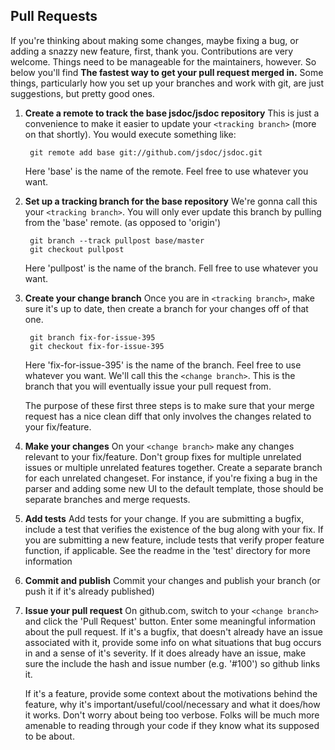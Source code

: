 ## Pull Requests

If you're thinking about making some changes, maybe fixing a bug, or adding a
snazzy new feature, first, thank you. Contributions are very welcome. Things
need to be manageable for the maintainers, however. So below you'll find **The
fastest way to get your pull request merged in.** Some things, particularly how
you set up your branches and work with git, are just suggestions, but pretty good
ones.

1.  **Create a remote to track the base jsdoc/jsdoc repository**
    This is just a convenience to make it easier to update your `<tracking branch>`
    (more on that shortly). You would execute something like:

         git remote add base git://github.com/jsdoc/jsdoc.git

    Here 'base' is the name of the remote. Feel free to use whatever you want.

2.  **Set up a tracking branch for the base repository**
    We're gonna call this your `<tracking branch>`. You will only ever update
    this branch by pulling from the 'base' remote. (as opposed to 'origin')

         git branch --track pullpost base/master
         git checkout pullpost

    Here 'pullpost' is the name of the branch. Fell free to use whatever you want.

3.  **Create your change branch**
    Once you are in `<tracking branch>`, make sure it's up to date, then create
    a branch for your changes off of that one.

         git branch fix-for-issue-395
         git checkout fix-for-issue-395

    Here 'fix-for-issue-395' is the name of the branch. Feel free to use whatever
    you want. We'll call this the `<change branch>`. This is the branch that
    you will eventually issue your pull request from.

    The purpose of these first three steps is to make sure that your merge request
    has a nice clean diff that only involves the changes related to your fix/feature.

4.  **Make your changes**
    On your `<change branch>` make any changes relevant to your fix/feature. Don't
    group fixes for multiple unrelated issues or multiple unrelated features together.
    Create a separate branch for each unrelated changeset. For instance, if you're
    fixing a bug in the parser and adding some new UI to the default template, those
    should be separate branches and merge requests.

5.  **Add tests**
    Add tests for your change. If you are submitting a bugfix, include a test that
    verifies the existence of the bug along with your fix. If you are submitting
    a new feature, include tests that verify proper feature function, if applicable.
    See the readme in the 'test' directory for more information

6.  **Commit and publish**
    Commit your changes and publish your branch (or push it if it's already published)

7.  **Issue your pull request**
    On github.com, switch to your `<change branch>` and click the 'Pull Request'
    button. Enter some meaningful information about the pull request. If it's a bugfix,
    that doesn't already have an issue associated with it, provide some info on what
    situations that bug occurs in and a sense of it's severity. If it does already have
    an issue, make sure the include the hash and issue number (e.g. '#100') so github
    links it.

    If it's a feature, provide some context about the motivations behind the feature,
    why it's important/useful/cool/necessary and what it does/how it works. Don't
    worry about being too verbose. Folks will be much more amenable to reading through
    your code if they know what its supposed to be about.
